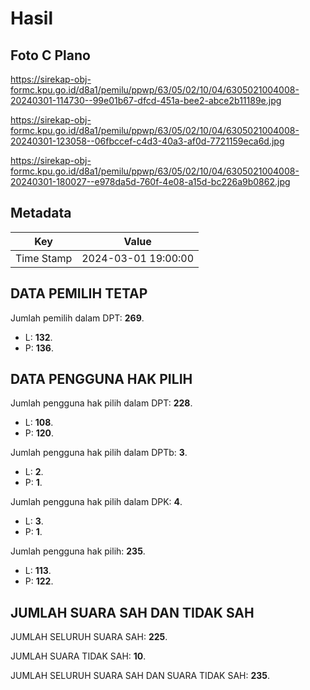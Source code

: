 # Hasil

## Foto C Plano

https://sirekap-obj-formc.kpu.go.id/d8a1/pemilu/ppwp/63/05/02/10/04/6305021004008-20240301-114730--99e01b67-dfcd-451a-bee2-abce2b11189e.jpg

https://sirekap-obj-formc.kpu.go.id/d8a1/pemilu/ppwp/63/05/02/10/04/6305021004008-20240301-123058--06fbccef-c4d3-40a3-af0d-7721159eca6d.jpg

https://sirekap-obj-formc.kpu.go.id/d8a1/pemilu/ppwp/63/05/02/10/04/6305021004008-20240301-180027--e978da5d-760f-4e08-a15d-bc226a9b0862.jpg


## Metadata

| Key        | Value               |
| ---------- | ------------------- |
| Time Stamp | 2024-03-01 19:00:00 |


## DATA PEMILIH TETAP

Jumlah pemilih dalam DPT: **269**.
 * L: **132**.
 * P: **136**.

## DATA PENGGUNA HAK PILIH

Jumlah pengguna hak pilih dalam DPT: **228**.
 * L: **108**.
 * P: **120**.

Jumlah pengguna hak pilih dalam DPTb: **3**.
 * L: **2**.
 * P: **1**.

Jumlah pengguna hak pilih dalam DPK: **4**.
 * L: **3**.
 * P: **1**.

Jumlah pengguna hak pilih: **235**.
 * L: **113**.
 * P: **122**.

## JUMLAH SUARA SAH DAN TIDAK SAH

JUMLAH SELURUH SUARA SAH: **225**.

JUMLAH SUARA TIDAK SAH: **10**.

JUMLAH SELURUH SUARA SAH DAN SUARA TIDAK SAH: **235**.


